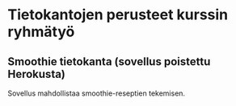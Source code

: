 # Tietokantojen perusteet kurssin **ryhmätyö**

## Smoothie tietokanta (sovellus poistettu Herokusta)

Sovellus mahdollistaa smoothie-reseptien tekemisen.
